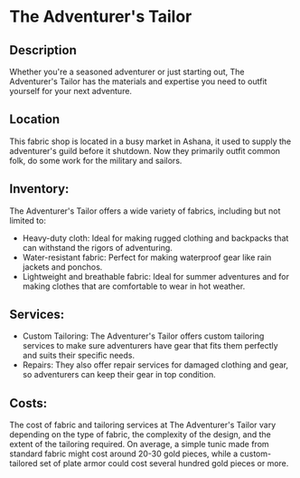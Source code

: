 # The Adventurer's Tailor

## Description
Whether you're a seasoned adventurer or just starting out, The Adventurer's Tailor has the materials and expertise you need to outfit yourself for your next adventure.

## Location
This fabric shop is located in a busy market in Ashana, it used to supply the adventurer's guild before it shutdown. Now they primarily outfit common folk, do some work for the military and sailors. 

## Inventory:

The Adventurer's Tailor offers a wide variety of fabrics, including but not limited to:
- Heavy-duty cloth: Ideal for making rugged clothing and backpacks that can withstand the rigors of adventuring.
- Water-resistant fabric: Perfect for making waterproof gear like rain jackets and ponchos.
- Lightweight and breathable fabric: Ideal for summer adventures and for making clothes that are comfortable to wear in hot weather.

## Services:
- Custom Tailoring: The Adventurer's Tailor offers custom tailoring services to make sure adventurers have gear that fits them perfectly and suits their specific needs.
- Repairs: They also offer repair services for damaged clothing and gear, so adventurers can keep their gear in top condition.

## Costs:
The cost of fabric and tailoring services at The Adventurer's Tailor vary depending on the type of fabric, the complexity of the design, and the extent of the tailoring required. On average, a simple tunic made from standard fabric might cost around 20-30 gold pieces, while a custom-tailored set of plate armor could cost several hundred gold pieces or more.